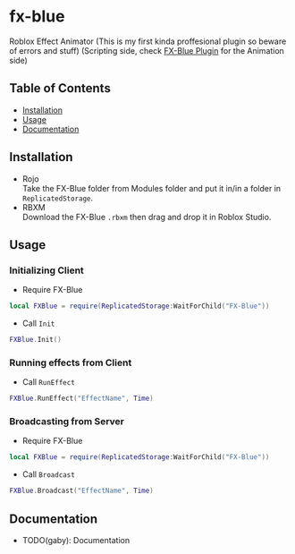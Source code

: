 # fx-blue
Roblox Effect Animator
(This is my first kinda proffesional plugin so beware of errors and stuff)
(Scripting side, check [FX-Blue Plugin](https://github.com/3gabyxD/fx-blue) for the Animation side)

## Table of Contents
- [Installation](#installation)
- [Usage](#usage)
- [Documentation](#Documentation)

## Installation
- Rojo\
Take the FX-Blue folder from Modules folder and put it in/in a folder in `ReplicatedStorage`.
- RBXM\
Download the FX-Blue `.rbxm` then drag and drop it in Roblox Studio.

## Usage
### Initializing Client
- Require FX-Blue
```lua
local FXBlue = require(ReplicatedStorage:WaitForChild("FX-Blue"))
```
- Call `Init`
```lua
FXBlue.Init()
```
### Running effects from Client
- Call `RunEffect`
```lua
FXBlue.RunEffect("EffectName", Time)
```
### Broadcasting from Server
- Require FX-Blue
```lua
local FXBlue = require(ReplicatedStorage:WaitForChild("FX-Blue"))
```
- Call `Broadcast`
```lua
FXBlue.Broadcast("EffectName", Time)
```

## Documentation
- TODO(gaby): Documentation

